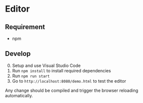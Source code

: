 Editor
=======


Requirement
------------

* npm


Develop
--------

0. Setup and use Visual Studio Code
1. Run `npm install` to install required dependencies
2. Run `npm run start`
3. Go to `http://localhost:8080/demo.html` to test the editor

Any change should be compiled and trigger the browser reloading automatically.
